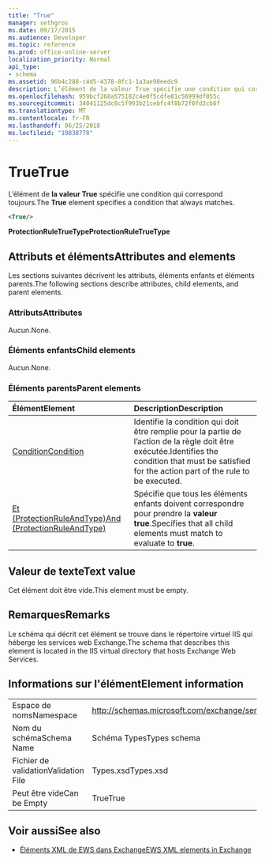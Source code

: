 ```yaml
---
title: "True"
manager: sethgros
ms.date: 09/17/2015
ms.audience: Developer
ms.topic: reference
ms.prod: office-online-server
localization_priority: Normal
api_type:
- schema
ms.assetid: 96b4c288-c4d5-4378-8fc1-1a3ae98eedc9
description: L’élément de la valeur True spécifie une condition qui correspond toujours.
ms.openlocfilehash: 959bcf268a575182c4e0f5cdfe81c56999df055c
ms.sourcegitcommit: 34041125dc8c5f993b21cebfc4f8b72f0fd2cb6f
ms.translationtype: MT
ms.contentlocale: fr-FR
ms.lasthandoff: 06/25/2018
ms.locfileid: "19838778"
---
```

# <a name="true"></a><span data-ttu-id="59d78-103">True</span><span class="sxs-lookup"><span data-stu-id="59d78-103">True</span></span>

<span data-ttu-id="59d78-104">L’élément de **la valeur True** spécifie une condition qui correspond toujours.</span><span class="sxs-lookup"><span data-stu-id="59d78-104">The **True** element specifies a condition that always matches.</span></span> 
  
```xml
<True/>
```

<span data-ttu-id="59d78-105">**ProtectionRuleTrueType**</span><span class="sxs-lookup"><span data-stu-id="59d78-105">**ProtectionRuleTrueType**</span></span>

## <a name="attributes-and-elements"></a><span data-ttu-id="59d78-106">Attributs et éléments</span><span class="sxs-lookup"><span data-stu-id="59d78-106">Attributes and elements</span></span>

<span data-ttu-id="59d78-107">Les sections suivantes décrivent les attributs, éléments enfants et éléments parents.</span><span class="sxs-lookup"><span data-stu-id="59d78-107">The following sections describe attributes, child elements, and parent elements.</span></span>
  
### <a name="attributes"></a><span data-ttu-id="59d78-108">Attributs</span><span class="sxs-lookup"><span data-stu-id="59d78-108">Attributes</span></span>

<span data-ttu-id="59d78-109">Aucun.</span><span class="sxs-lookup"><span data-stu-id="59d78-109">None.</span></span>
  
### <a name="child-elements"></a><span data-ttu-id="59d78-110">Éléments enfants</span><span class="sxs-lookup"><span data-stu-id="59d78-110">Child elements</span></span>

<span data-ttu-id="59d78-111">Aucun.</span><span class="sxs-lookup"><span data-stu-id="59d78-111">None.</span></span>
  
### <a name="parent-elements"></a><span data-ttu-id="59d78-112">Éléments parents</span><span class="sxs-lookup"><span data-stu-id="59d78-112">Parent elements</span></span>

|<span data-ttu-id="59d78-113">**Élément**</span><span class="sxs-lookup"><span data-stu-id="59d78-113">**Element**</span></span>|<span data-ttu-id="59d78-114">**Description**</span><span class="sxs-lookup"><span data-stu-id="59d78-114">**Description**</span></span>|
|:-----|:-----|
|[<span data-ttu-id="59d78-115">Condition</span><span class="sxs-lookup"><span data-stu-id="59d78-115">Condition</span></span>](condition.md) <br/> |<span data-ttu-id="59d78-116">Identifie la condition qui doit être remplie pour la partie de l’action de la règle doit être exécutée.</span><span class="sxs-lookup"><span data-stu-id="59d78-116">Identifies the condition that must be satisfied for the action part of the rule to be executed.</span></span>  <br/> |
|[<span data-ttu-id="59d78-117">Et (ProtectionRuleAndType)</span><span class="sxs-lookup"><span data-stu-id="59d78-117">And (ProtectionRuleAndType)</span></span>](and-protectionruleandtype.md) <br/> |<span data-ttu-id="59d78-118">Spécifie que tous les éléments enfants doivent correspondre pour prendre la **valeur true**.</span><span class="sxs-lookup"><span data-stu-id="59d78-118">Specifies that all child elements must match to evaluate to **true**.</span></span>  <br/> |
   
## <a name="text-value"></a><span data-ttu-id="59d78-119">Valeur de texte</span><span class="sxs-lookup"><span data-stu-id="59d78-119">Text value</span></span>

<span data-ttu-id="59d78-120">Cet élément doit être vide.</span><span class="sxs-lookup"><span data-stu-id="59d78-120">This element must be empty.</span></span>
  
## <a name="remarks"></a><span data-ttu-id="59d78-121">Remarques</span><span class="sxs-lookup"><span data-stu-id="59d78-121">Remarks</span></span>

<span data-ttu-id="59d78-122">Le schéma qui décrit cet élément se trouve dans le répertoire virtuel IIS qui héberge les services web Exchange.</span><span class="sxs-lookup"><span data-stu-id="59d78-122">The schema that describes this element is located in the IIS virtual directory that hosts Exchange Web Services.</span></span>
  
## <a name="element-information"></a><span data-ttu-id="59d78-123">Informations sur l'élément</span><span class="sxs-lookup"><span data-stu-id="59d78-123">Element information</span></span>

|||
|:-----|:-----|
|<span data-ttu-id="59d78-124">Espace de noms</span><span class="sxs-lookup"><span data-stu-id="59d78-124">Namespace</span></span>  <br/> |http://schemas.microsoft.com/exchange/services/2006/types  <br/> |
|<span data-ttu-id="59d78-125">Nom du schéma</span><span class="sxs-lookup"><span data-stu-id="59d78-125">Schema Name</span></span>  <br/> |<span data-ttu-id="59d78-126">Schéma Types</span><span class="sxs-lookup"><span data-stu-id="59d78-126">Types schema</span></span>  <br/> |
|<span data-ttu-id="59d78-127">Fichier de validation</span><span class="sxs-lookup"><span data-stu-id="59d78-127">Validation File</span></span>  <br/> |<span data-ttu-id="59d78-128">Types.xsd</span><span class="sxs-lookup"><span data-stu-id="59d78-128">Types.xsd</span></span>  <br/> |
|<span data-ttu-id="59d78-129">Peut être vide</span><span class="sxs-lookup"><span data-stu-id="59d78-129">Can be Empty</span></span>  <br/> |<span data-ttu-id="59d78-130">True</span><span class="sxs-lookup"><span data-stu-id="59d78-130">True</span></span>  <br/> |
   
## <a name="see-also"></a><span data-ttu-id="59d78-131">Voir aussi</span><span class="sxs-lookup"><span data-stu-id="59d78-131">See also</span></span>

- [<span data-ttu-id="59d78-132">Éléments XML de EWS dans Exchange</span><span class="sxs-lookup"><span data-stu-id="59d78-132">EWS XML elements in Exchange</span></span>](ews-xml-elements-in-exchange.md)


